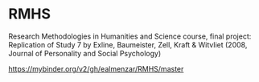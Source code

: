 # RMHS
Research Methodologies in Humanities and Science course, final project: Replication of Study 7 by Exline, Baumeister, Zell, Kraft &amp; Witvliet (2008, Journal of Personality and Social Psychology)

https://mybinder.org/v2/gh/ealmenzar/RMHS/master
